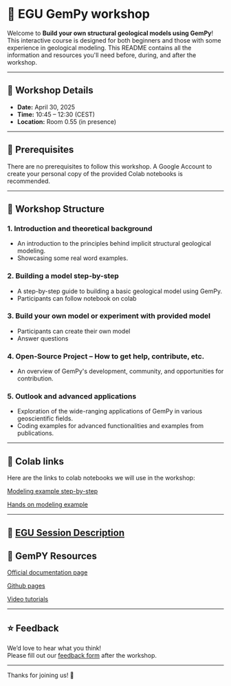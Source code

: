 # 🚀 EGU GemPy workshop

Welcome to **Build your own structural geological models using GemPy**!  
This interactive course is designed for both beginners and those with some experience in geological modeling. This README contains all the information and resources you'll need before, during, and after the workshop.

---

## 📅 Workshop Details

- **Date:** April 30, 2025  
- **Time:** 10:45 – 12:30 (CEST)  
- **Location:** Room 0.55 (in presence) 
---

## 🧰 Prerequisites

There are no prerequisites to follow this workshop. A Google Account to create your personal copy of the provided Colab notebooks is recommended.

---

## 📂 Workshop Structure

### 1. Introduction and theoretical background 
- An introduction to the principles behind implicit structural geological modeling.
- Showcasing some real word examples.

### 2. Building a model step-by-step 
- A step-by-step guide to building a basic geological model using GemPy.
- Participants can follow notebook on colab

### 3. Build your own model or experiment with provided model
- Participants can create their own model
- Answer questions 

### 4. Open-Source Project – How to get help, contribute, etc. 
- An overview of GemPy's development, community, and opportunities for contribution.

### 5. Outlook and advanced applications 
- Exploration of the wide-ranging applications of GemPy in various geoscientific fields.
- Coding examples for advanced functionalities and examples from publications.
---

## 🔗 Colab links

Here are the links to colab notebooks we will use in the workshop:

[Modeling example step-by-step](https://drive.google.com/file/d/1sL5ZEMmP141Qv0r55flNqFqe4ENJXuFB/view)

[Hands on modeling example](https://drive.google.com/file/d/1MXb9YjdOvQlmrz8Ii-pIFmx-HhJqyw6r/view?usp=sharing)

---

## 🔗 [EGU Session Description](https://meetingorganizer.copernicus.org/EGU25/session/53630)



## 🔗 GemPY Resources 

[Official documentation page](https://www.gempy.org/)

[Github pages](https://github.com/gempy-project/gempy)

[Video tutorials](https://docs.gempy.org/tutorials/z_other_tutorials/video_tutorial_model_1.html#sphx-glr-tutorials-z-other-tutorials-video-tutorial-model-1-py)

---


## ⭐ Feedback

We’d love to hear what you think!  
Please fill out our [feedback form](https://forms.gle/kKCFtkbs61UhZ9Sh9) after the workshop.

---

Thanks for joining us! 🎉

